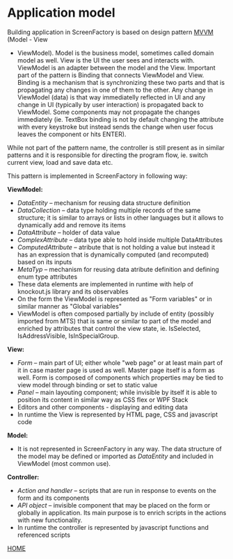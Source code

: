 # Application model

Building application in ScreenFactory is based on design pattern
[MVVM](https://en.wikipedia.org/wiki/Model–view–viewmodel) (Model - View

- ViewModel). Model is the business model, sometimes called domain model
  as well. View is the UI the user sees and interacts with. ViewModel is
  an adapter between the model and the View. Important part of the pattern
  is Binding that connects ViewModel and View. Binding is a mechanism that
  is synchronizing these two parts and that is propagating any changes in
  one of them to the other. Any change in ViewModel (data) is that way
  immediatelly reflected in UI and any change in UI (typically by user
  interaction) is propagated back to ViewModel. Some components may not
  propagate the changes immediately (ie. TextBox binding is not by default
  changing the attribute with every keystroke but instead sends the change
  when user focus leaves the component or hits ENTER).

While not part of the pattern name, the controller is still present as
in similar patterns and it is responsible for directing the program
flow, ie. switch current view, load and save data etc.

This pattern is implemented in ScreenFactory in following way:

**ViewModel:**

- _DataEntity_ – mechanism for reusing data structure definition
- _DataCollection_ – data type holding multiple records of the same
  structure; it is similar to arrays or lists in other languages but
  it allows to dynamically add and remove its items
- _DataAttribute_ – holder of data value
- _ComplexAttribute_ – data type able to hold inside multiple
  DataAttributes
- _ComputedAttribute_ – atribute that is not holding a value but
  instead it has an expression that is dynamically computed (and
  recomputed) based on its inputs
- _MetaTyp_ – mechanism for reusing data atribute definition and
  defining enum type attributes
- These data elements are implemented in runtime with help of
  knockout.js library and its observables
- On the form the ViewModel is represented as "Form variables" or in
  similar manner as "Global variables"
- ViewModel is often composed partially by include of entity (possibly
  imported from MTS) that is same or similar to part of the model and
  enriched by attributes that control the view state, ie. IsSelected,
  IsAddressVisible, IsInSpecialGroup.

**View:**

- _Form_ – main part of UI; either whole "web page" or at least main
  part of it in case master page is used as well. Master page itself
  is a form as well. Form is composed of components which properties
  may be tied to view model through binding or set to static value
- _Panel_ – main layouting component; while invisible by itself it is
  able to position its content in similar way as CSS flex or WPF Stack
- Editors and other components - displaying and editing data
- In runtime the View is represented by HTML page, CSS and javascript
  code

**Model:**

- It is not represented in ScreenFactory in any way. The data
  structure of the model may be defined or imported as _DataEntity_
  and included in ViewModel (most common use).

**Controller:**

- _Action and handler_ – scripts that are run in response to events on
  the form and its components
- _API object_ – invisible component that may be placed on the form or
  globally in application. Its main purpose is to enrich scripts in
  the actions with new functionality.
- In runtime the controller is represented by javascript functions and
  referenced scripts

[HOME](1index.md)
